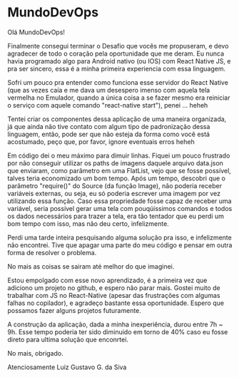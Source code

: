# MundoDevOps

Olá MundoDevOps!

Finalmente consegui terminar o Desafio que vocês me propuseram, e devo agradecer de todo o coração pela oportunidade que me deram. 
Eu nunca havia programado algo para Android nativo (ou IOS) com React Native JS, e pra ser sincero, essa é a minha primeira experiencia com essa linguagem. 

Sofri um pouco pra entender como funciona esse servidor do React Native (que as vezes caía e me dava um desespero imenso com aquela tela vermelha no Emulador, quando a única coisa a se fazer mesmo era reiniciar o serviço com aquele comando "react-native start"), penei ... heheh

Tentei criar os componentes dessa aplicação de uma maneira organizada, já que ainda não tive contato com algum tipo de padronização dessa linguagem, então, pode ser que não esteja da forma como você está acostumado, peço que, por favor, ignore eventuais erros heheh

Em código dei o meu máximo para dimuir linhas. Fiquei um pouco frustrado por não conseguir utilizar os paths de imagens daquele arquivo data.json que enviaram, como parâmetro em uma FlatList, vejo que se fosse possível, talves teria economizado um bom tempo. 
Após um tempo, descobri que o parâmetro "require()" do Source (da função Image), não poderia receber variáveis externas, ou seja, eu só poderia escrever uma imagem por vez utilizando essa função. Caso essa propriedade fosse capaz de receber uma variável, seria possível gerar uma tela com pouqúissimos comandos e todos os dados necessários para trazer a tela, era tão tentador que eu perdi um bom tempo com isso, mas não deu certo, infelizmente. 

Perdi uma tarde inteira pesquisando alguma solução pra isso, e infelizmente não encontrei. Tive que apagar uma parte do meu código e pensar em outra forma de resolver o problema. 

No mais as coisas se sairam até melhor do que imaginei. 

Estou empolgado com esse novo aprendizado, é a primeira vez que adiciono um projeto no github, e espero não parar mais. Gostei muito de trabalhar com JS no React-Native (apesar das frustrações com algumas falhas no copilador), e agradeço bastante essa oportunidade. Espero que possamos fazer alguns projetos futuramente. 

A construção da aplicação, dada a minha inexperiência, durou entre 7h ~ 9h. Esse tempo poderia ter sido diminuido em torno de 40% caso eu fosse direto para ultima solução que enconrtei. 

No mais, obrigado. 

Atenciosamente Luiz Gustavo G. da Siva

